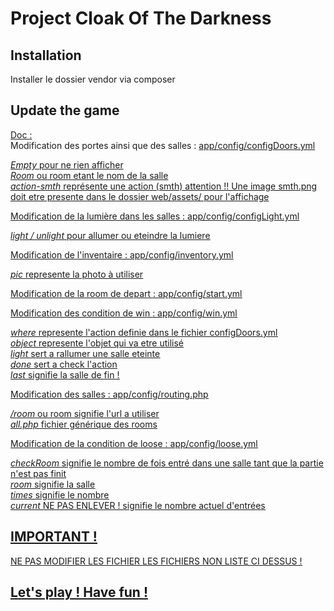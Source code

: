 <h1>Project Cloak Of The Darkness</h1>

<h2>Installation</h2>

Installer le dossier vendor via composer

<h2>Update the game</h2>

<u>Doc :</u> 
<br>
Modification des portes ainsi que des salles : <u>app/config/configDoors.yml 

<i>Empty</i> pour ne rien afficher
<br><i>Room</i> ou room etant le nom de la salle
<br><i>action-smth</i> représente une action (smth) attention !! Une image smth.png doit etre presente dans le dossier web/assets/ pour l'affichage

Modification de la lumière dans les salles : <u>app/config/configLight.yml

<i>light / unlight</i> pour allumer ou eteindre la lumiere

Modification de l'inventaire : <u>app/config/inventory.yml 

<i>pic</i> represente la photo à utiliser

Modification de la room de depart : <u>app/config/start.yml

Modification des condition de win : <u>app/config/win.yml

<i>where</i> represente l'action definie dans le fichier configDoors.yml<br>
<i>object</i> represente l'objet qui va etre utilisé<br>
<i>light</i> sert a rallumer une salle eteinte<br>
<i>done</i> sert a check l'action<br>
<i>last</i> signifie la salle de fin !

Modification des salles : <u>app/config/routing.php</u>

<i>/room</i> ou room signifie l'url a utiliser<br>
<i>all.php</i> fichier générique des rooms 

Modification de la condition de loose : <u>app/config/loose.yml</u> 

<i>checkRoom</i> signifie le nombre de fois entré dans une salle tant que la partie n'est pas finit<br>
<i>room</i> signifie la salle<br>
<i>times</i> signifie le nombre<br>
<i>current</i> NE PAS ENLEVER ! signifie le nombre actuel d'entrées<br>

<h2>IMPORTANT !</h2>

NE PAS MODIFIER LES FICHIER LES FICHIERS NON LISTE CI DESSUS !

<h2>Let's play ! Have fun !</h2>
